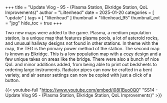 +++
title = "Update Vlog - 95 - (Plasma Station, Elkridge Station, QoL Improvements)"
author = "Liltenhead"
date = 2025-01-20
categories = [
	"update"
]
tags = [
	"liltenhead"
]
thumbnail = "liltenhead_95"
thumbnail_ext = "jpg"
hide_toc = true
+++

Two new maps were added to the game. Plasma, a medium population station, is a unique map that features plasma pools, a lot of asteroid rocks, and unusual hallway designs not found in other stations. In theme with the map, the TEG is the primary power method of the station. The second map is known as Elkridge. This is a low population map with a cozy design and a few unique takes on areas like the bridge. There were also a bunch of nice QoL and minor additions added, from being able to print out bedsheets to ordering large instruments. Radiator pipes can now be crafted in a bent variety, and air sensor settings can now be copied with just a click of a button.

{{< youtube-full "https://www.youtube.com/embed/j08l1Buo0Q0" "SS14 - Update Vlog 95 - (Plasma Station, Elkridge Station, QoL Improvements)" >}}
